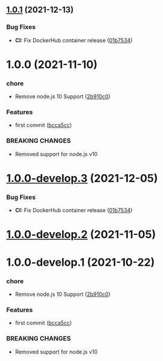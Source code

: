 ## [1.0.1](https://github.com/sebbo2002/fitness-first-ical-proxy/compare/v1.0.0...v1.0.1) (2021-12-13)


### Bug Fixes

* **CI:** Fix DockerHub container release ([01b7534](https://github.com/sebbo2002/fitness-first-ical-proxy/commit/01b753406d1f1ef24a949c7d7b946d99b779d013))

# 1.0.0 (2021-11-10)

### chore

* Remove node.js 10 Support ([2b910c0](https://github.com/sebbo2002/fitness-first-ical-proxy/commit/2b910c09bc8a41085fc4472159494d8738d5521e))


### Features

* first commit ([bcca5cc](https://github.com/sebbo2002/fitness-first-ical-proxy/commit/bcca5cc0dc3d58b3ebee9fa2a5a9f60c4dd0e474))


### BREAKING CHANGES

* Removed support for node.js v10

# [1.0.0-develop.3](https://github.com/sebbo2002/fitness-first-ical-proxy/compare/v1.0.0-develop.2...v1.0.0-develop.3) (2021-12-05)


### Bug Fixes

* **CI:** Fix DockerHub container release ([01b7534](https://github.com/sebbo2002/fitness-first-ical-proxy/commit/01b753406d1f1ef24a949c7d7b946d99b779d013))


# [1.0.0-develop.2](https://github.com/sebbo2002/fitness-first-ical-proxy/compare/v1.0.0-develop.1...v1.0.0-develop.2) (2021-11-05)

# 1.0.0-develop.1 (2021-10-22)


### chore

* Remove node.js 10 Support ([2b910c0](https://github.com/sebbo2002/fitness-first-ical-proxy/commit/2b910c09bc8a41085fc4472159494d8738d5521e))


### Features

* first commit ([bcca5cc](https://github.com/sebbo2002/fitness-first-ical-proxy/commit/bcca5cc0dc3d58b3ebee9fa2a5a9f60c4dd0e474))


### BREAKING CHANGES

* Removed support for node.js v10
